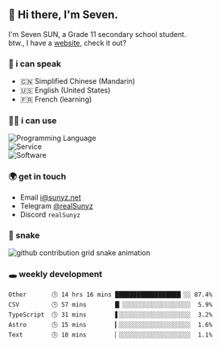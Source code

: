 <!-- DO NOT FORGET TO PULL BEFORE PUSHING -->
## 👋 Hi there, I'm Seven.

I'm Seven SUN, a Grade 11 secondary school student.  
btw., I have a [website](https://sunyz.net), check it out?

### 💬 i can speak

* 🇨🇳 Simplified Chinese (Mandarin)  
* 🇺🇸 English (United States)  
* 🇫🇷 French (learning)

### 👩‍💻 i can use

![Programming Language](https://skillicons.dev/icons?i=cpp,html,python,nodejs,nextjs,tailwind,bash,latex,md)  
![Service](https://skillicons.dev/icons?i=docker,git,nginx,cloudflare,workers,github,linux,vercel,mysql)  
![Software](https://skillicons.dev/icons?i=ai,pr,ps,xd,figma,vim,vscode,pycharm,clion)

### 🌍 get in touch

* Email <i@sunyz.net>
* Telegram [@realSunyz](https://t.me/realSunyz)
* Discord `realSunyz`

### 🐍 snake
<picture>
  <source media="(prefers-color-scheme: dark)" srcset="https://raw.githubusercontent.com/realSunyz/realSunyz/main/snake/snake-dark.svg" />
  <source media="(prefers-color-scheme: light)" srcset="https://raw.githubusercontent.com/realSunyz/realSunyz/main/snake/snake.svg" />
  <img alt="github contribution grid snake animation" src="github-snake.svg" />
</picture>

### 🕳️ weekly development
<!-- waka-box start -->
```text
Other       🕓 14 hrs 16 mins ██████████████████▎░░ 87.4%
CSV         🕓 57 mins        █▏░░░░░░░░░░░░░░░░░░░  5.9%
TypeScript  🕓 31 mins        ▋░░░░░░░░░░░░░░░░░░░░  3.2%
Astro       🕓 15 mins        ▎░░░░░░░░░░░░░░░░░░░░  1.6%
Text        🕓 10 mins        ▏░░░░░░░░░░░░░░░░░░░░  1.1%
```
<!-- Powered by https://github.com/realSunyz/waka-box-go . -->
<!-- waka-box end -->